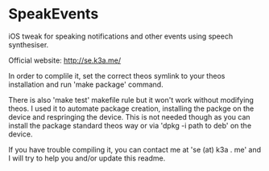 SpeakEvents
===========

iOS tweak for speaking notifications and other events using speech synthesiser.

Official website: http://se.k3a.me/

In order to complile it, set the correct theos symlink to your theos installation and run 'make package' command.

There is also 'make test' makefile rule but it won't work without modifying theos. I used it to automate package creation, installing the packge on the device and respringing the device. This is not needed though as you can install the package standard theos way or via 'dpkg -i path to deb' on the device.

If you have trouble compiling it, you can contact me at 'se (at) k3a . me' and I will try to help you and/or update this readme.
